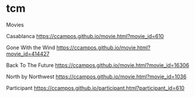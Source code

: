 # tcm

Movies

Casablanca
https://ccampos.github.io/movie.html?movie_id=610

Gone With the Wind
https://ccampos.github.io/movie.html?movie_id=414427

Back To The Future
https://ccampos.github.io/movie.html?movie_id=16306

North by Northwest
https://ccampos.github.io/movie.html?movie_id=1036

Participant
https://ccampos.github.io/participant.html?participant_id=610
